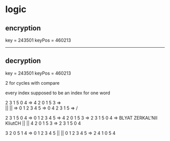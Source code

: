 # logic

encryption
-------------------------
key = 243501
keyPos = 460213

-------------------------

decryption
-------------------------

key = 243501
keyPos = 460213

2 for cycles with compare

every index supposed to be an index for one word

2 3 1 5 0 4     =>    4 2 0 1 5 3     =>    \
    ||                    ||                    =>
0 1 2 3 4 5     =>    0 4 2 3 1 5     =>    /

2 3 1 5 0 4     =>    0 1 2 3 4 5     =>    4 2 0 1 5 3     =>     2 3 1 5 0 4 => BLYAT ZERKAL'NII KliutCH
    ||                    ||
4 2 0 1 5 3     =>    2 3 1 5 0 4

3 2 0 5 1 4     =>    0 1 2 3 4 5
    ||                    ||
0 1 2 3 4 5     =>    2 4 1 0 5 4
